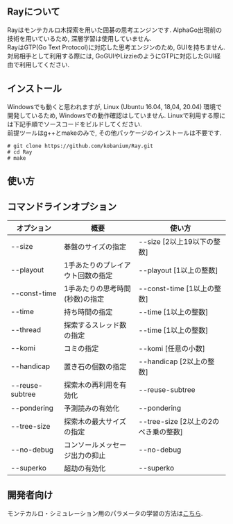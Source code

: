 Rayについて
-----------
Rayはモンテカルロ木探索を用いた囲碁の思考エンジンです.
AlphaGo出現前の技術を用いているため, 深層学習は使用していません.  
RayはGTP(Go Text Protocol)に対応した思考エンジンのため, GUIを持ちません.
対局相手として利用する際には, GoGUIやLizzieのようにGTPに対応したGUI経由で利用してください.  

インストール
------------
Windowsでも動くと思われますが, Linux (Ubuntu 16.04, 18,04, 20.04) 環境で開発しているため,
Windowsでの動作確認はしていません. Linuxで利用する際には下記手順でソースコードをビルドしてください.  
前提ツールはg++とmakeのみで, その他パッケージのインストールは不要です.

```
# git clone https://github.com/kobanium/Ray.git
# cd Ray
# make
```

使い方
------


コマンドラインオプション
------------------------


| オプション | 概要 | 使い方 |
|------------|------|--------|
| --size  | 碁盤のサイズの指定 | --size [2以上19以下の整数] |
| --playout  | 1手あたりのプレイアウト回数の指定 | --playout [1以上の整数] |
| --const-time  | 1手あたりの思考時間(秒数)の指定 | --const-time [1以上の整数] |
| --time  | 持ち時間の指定 | --time [1以上の整数] |
| --thread  | 探索するスレッド数の指定 | --time [1以上の整数] |
| --komi  | コミの指定 | --komi [任意の小数] |
| --handicap  | 置き石の個数の指定 | --handicap [2以上の整数] |
| --reuse-subtree  | 探索木の再利用を有効化 | --reuse-subtree |
| --pondering | 予測読みの有効化 | --pondering |
| --tree-size | 探索木の最大サイズの指定 | --tree-size [2以上の2のべき乗の整数] |
| --no-debug  | コンソールメッセージ出力の抑止 | --no-debug |
| --superko  | 超劫の有効化 | --superko |


開発者向け
----------
モンテカルロ・シミュレーション用のパラメータの学習の方法は[こちら](LearningForSimulation.md).
